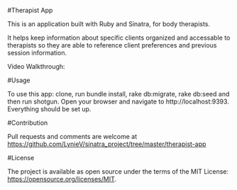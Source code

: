 #Therapist App

This is an application built with Ruby and Sinatra, for body therapists.

It helps keep information about specific clients organized and accessable to therapists so they are able to reference client preferences and previous session information.

Video Walkthrough: 


#Usage

To use this app: clone, run bundle install, rake db:migrate, rake db:seed and then run shotgun. Open your browser and navigate to http://localhost:9393. Everything should be set up.


#Contribution

Pull requests and comments are welcome at https://github.com/LynieV/sinatra_project/tree/master/therapist-app


#License

The project is available as open source under the terms of the MIT License: https://opensource.org/licenses/MIT.
